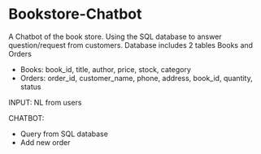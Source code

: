 # Bookstore-Chatbot
A Chatbot of the book store. Using the SQL database to answer question/request from customers.
Database includes 2 tables Books and Orders
- Books: book_id, title, author, price, stock, category
- Orders: order_id, customer_name, phone, address, book_id, quantity, status


INPUT: NL from users

CHATBOT:
- Query from SQL database
- Add new order
